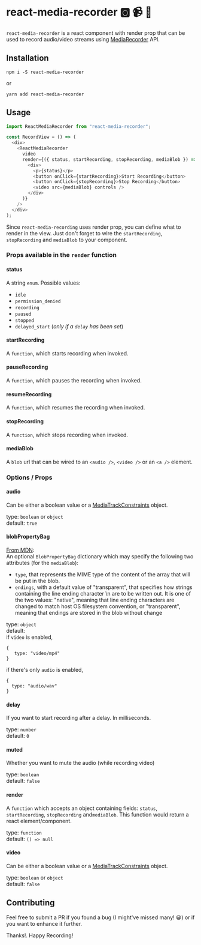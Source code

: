 # react-media-recorder :o2: :video_camera: :microphone:

`react-media-recorder` is a react component with render prop that can be used to record audio/video streams using [MediaRecorder](https://developer.mozilla.org/en-US/docs/Web/API/MediaRecorder) API.

## Installation

```
npm i -S react-media-recorder  
```

or

```
yarn add react-media-recorder  
```

## Usage

```javascript
import ReactMediaRecorder from "react-media-recorder";

const RecordView = () => (
  <div>
    <ReactMediaRecorder
      video
      render={({ status, startRecording, stopRecording, mediaBlob }) => (
        <div>
          <p>{status}</p>
          <button onClick={startRecording}>Start Recording</button>
          <button onClick={stopRecording}>Stop Recording</button>
          <video src={mediaBlob} controls />
        </div>
      )}
    />
  </div>
);
```

Since `react-media-recording` uses render prop, you can define what to render in the view. Just don't forget to wire the `startRecording`, `stopRecording` and `mediaBlob` to your component.

### Props available in the `render` function

#### status

A string `enum`. Possible values:

* `idle`
* `permission_denied`
* `recording`
* `paused`
* `stopped`
* `delayed_start` (_only if a `delay` has been set_)

#### startRecording

A `function`, which starts recording when invoked.

#### pauseRecording

A `function`, which pauses the recording when invoked.

#### resumeRecording

A `function`, which resumes the recording when invoked.

#### stopRecording

A `function`, which stops recording when invoked.

#### mediaBlob

A `blob` url that can be wired to an `<audio />`, `<video />` or an `<a />` element.

### Options / Props

#### audio

Can be either a boolean value or a [MediaTrackConstraints](https://developer.mozilla.org/en-US/docs/Web/API/MediaTrackConstraints) object.

type: `boolean` or `object`  
default: `true`

#### blobPropertyBag

[From MDN](https://developer.mozilla.org/en-US/docs/Web/API/Blob/Blob):  
An optional `BlobPropertyBag` dictionary which may specify the following two attributes (for the `mediaBlob`):

* `type`, that represents the MIME type of the content of the array that will be put in the blob.
* `endings`, with a default value of "transparent", that specifies how strings containing the line ending character \n are to be written out. It is one of the two values: "native", meaning that line ending characters are changed to match host OS filesystem convention, or "transparent", meaning that endings are stored in the blob without change

type: `object`  
default:  
if `video` is enabled,

```
{
   type: "video/mp4"
}
```

if there's only `audio` is enabled,

```
{
  type: "audio/wav"
}
```

#### delay

If you want to start recording after a delay. In milliseconds.

type: `number`  
default: `0`

#### muted

Whether you want to mute the audio (while recording video)

type: `boolean`  
default: `false`

#### render

A `function` which accepts an object containing fields: `status`, `startRecording`, `stopRecording` and`mediaBlob`. This function would return a react element/component.

type: `function`  
default: `() => null`

#### video

Can be either a boolean value or a [MediaTrackConstraints](https://developer.mozilla.org/en-US/docs/Web/API/MediaTrackConstraints) object.

type: `boolean` or `object`  
default: `false`

## Contributing

Feel free to submit a PR if you found a bug (I might've missed many! :grinning:) or if you want to enhance it further.

Thanks!. Happy Recording!
